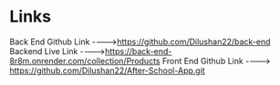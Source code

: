 # Links

Back End Github Link    ---->https://github.com/Dilushan22/back-end                                                                       
Backend Live Link       ---->https://back-end-8r8m.onrender.com/collection/Products
Front End Github Link   ----> https://github.com/Dilushan22/After-School-App.git
